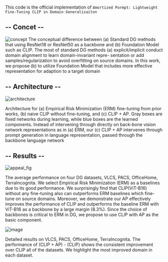 This code is the official implementation of `Amortized Pormpt: Lightweight Fine-Tuning CLIP in Domain Generalizaiton`

<!-- This code is based on the official implementation of `Test-Time Classifier Adjustment Module for Model-Agnostic Domain Generalization (NIPS2021)`.  -->

<!-- This codebase is mainly based on [DomainBed](https://github.com/facebookresearch/DomainBed), with following modifications: -->

## -- Concet --
![concept](https://user-images.githubusercontent.com/49514261/144587743-9fc28c90-c6d6-4d67-9e3b-02d412c693d0.png)
The conceptual difference between (a) Standard DG methods that using ResNet18 or ResNet50 as a backbone and (b) Foundation
Model such as CLIP. The most of standard DG methods (a) explicit/implicit conduct domain alignment to learn domain-invariant repre-
sentation or add samples/regularization to avoid overfitting on source domains. In this work, we propose (b) to utilize Foundation Model
that includes more effective representation for adaption to a target domain

## -- Architecture --
![architecture](https://user-images.githubusercontent.com/49514261/144587733-010b67b2-b4b3-41e3-876b-1587ef8ba9b7.png)

Architecture for (a) Empirical Risk Minimization (ERM) fine-tuning from prior works, (b) naive CLIP without fine-tuning, and (c) CLIP + AP. Gray boxes are fixed networks during learning, while blue boxes are the learned components. Instead of intervening through directly on back-bone vision network representations as in (a) ERM, our (c) CLIP + AP intervenes through prompt generation in language representation, passed through the backbone language network

## -- Results --
![appeal_fig](https://user-images.githubusercontent.com/49514261/144588371-d2389d3e-feaf-49af-a530-3028e7f3adda.png)

The average performance on four DG datasets, VLCS, PACS, OfficeHome, TerraIncognita. We select Empirical Risk Minimization (ERM) as a baselines due to its good performance. We surprisingly find that CLIP(ViT-B16) without any fine-tuning also can outperforms ERM baselines which fine-tune on source domains. Moreover, we demonstrate our AP effectively improves the performance of CLIP and outperforms the baseline ERM with ViT-B16 as a backbone by a large margin (8.3%). Since the choice of backbones is critical to ERM in DG, we propose to use CLIP with AP as the basic component. 

![image](https://user-images.githubusercontent.com/49514261/144588234-8764e615-d4ec-4aa4-841c-04f2f1c599fc.png)

Detailed results on VLCS, PACS, OfficeHome, TerraIncognita. The performance of (CLIP + AP) - (CLIP) shows the consistent improvement over CLIP all of the datasets. We highlight the most improved domain in each dataset.
